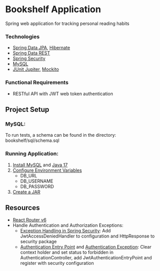 # Bookshelf Application

Spring web application for tracking personal reading habits

### Technologies

- [Spring Data JPA](https://spring.io/projects/spring-data-jpa),
  [Hibernate](https://hibernate.org/)
- [Spring Data REST](https://spring.io/projects/spring-data-rest)
- [Spring Security](https://spring.io/projects/spring-security)
- [MySQL](https://www.mysql.com/)
- [JUnit Jupiter](https://junit.org/junit5/docs/current/user-guide/),
  [Mockito](https://site.mockito.org/)

### Functional Requirements

- RESTful API with JWT web token authentication

## Project Setup

### MySQL:

To run tests, a schema can be found in the directory: bookshelf/sql/schema.sql

### Running Application:

1. [Install MySQL](https://dev.mysql.com/downloads/workbench/) and
    [Java 17](https://www.oracle.com/java/technologies/downloads/#java17)
2. [Configure Environment Variables](https://www.codejava.net/java-core/how-to-set-environment-variables-for-java-using-command-line)
    - DB_URL
    - DB_USERNAME
    - DB_PASSWORD
3. [Create a JAR](https://docs.oracle.com/javase/tutorial/deployment/jar/build.htm)

## Resources

- [React Router v6](https://github.com/LinkedInLearning/building-modern-uis-with-react-router-v6-2495079)
- Handle Authentication and Authorization Exceptions:
  - [Exception Handling in Spring Security](https://www.devglan.com/spring-security/exception-handling-in-spring-security):
    Add JwtAccessDeniedHandler to configuration and HttpResponse to security package
  - [Authentication Entry Point](https://stackoverflow.com/questions/37080590/spring-controlleradvice-and-authentication-authorization-exception-handling)
    and [Authentication Exception](https://stackoverflow.com/questions/19767267/handle-spring-security-authentication-exceptions-with-exceptionhandler):
    Clear context holder and set status to forbidden in AuthenticationController, add JwtAuthenticationEntryPoint and register with security configuration
